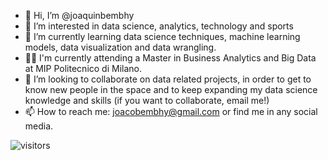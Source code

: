 - 👋 Hi, I’m @joaquinbembhy
- 👀 I’m interested in data science, analytics, technology and sports
- 🌱 I’m currently learning data science techniques, machine learning models, data visualization and data wrangling.
- 👨‍🎓 I'm currently attending a Master in Business Analytics and Big Data at MIP Politecnico di Milano.
- 💞️ I’m looking to collaborate on data related projects, in order to get to know new people in the space and to keep expanding my data science knowledge and skills (if you want to collaborate, email me!)
- 📫 How to reach me: joacobembhy@gmail.com or find me in any social media.

![visitors](https://visitor-badge.glitch.me/badge?page_id=${joaquinbembhy}.${joaquinbembhy.id})

<!---
joaquinbembhy/joaquinbembhy is a ✨ special ✨ repository because its `README.md` (this file) appears on your GitHub profile.
You can click the Preview link to take a look at your changes.
--->
